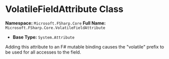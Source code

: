 # VolatileFieldAttribute Class

**Namespace:** `Microsoft.FSharp.Core`
**Full Name:** `Microsoft.FSharp.Core.VolatileFieldAttribute`
- **Base Type:** `System.Attribute`

Adding this attribute to an F# mutable binding causes the "volatile"
 prefix to be used for all accesses to the field.